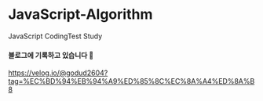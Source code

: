 # JavaScript-Algorithm
JavaScript CodingTest Study

#### 블로그에 기록하고 있습니다 📝
https://velog.io/@godud2604?tag=%EC%BD%94%EB%94%A9%ED%85%8C%EC%8A%A4%ED%8A%B8
